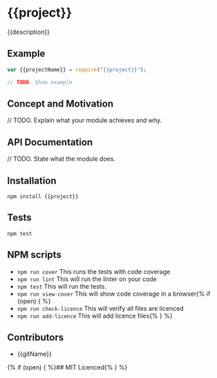 # {{project}}

<!--
    [![build status][build-png]][build]
    [![Coverage Status][cover-png]][cover]
    [![Davis Dependency status][dep-png]][dep]
-->

<!-- [![NPM][npm-png]][npm] -->

{{description}}

## Example

```js
var {{projectName}} = require("{{project}}");

// TODO. Show example
```

## Concept and Motivation

// TODO. Explain what your module achieves and why.

## API Documentation

// TODO. State what the module does.

## Installation

`npm install {{project}}`

## Tests

`npm test`

## NPM scripts

 - `npm run cover` This runs the tests with code coverage
 - `npm run lint` This will run the linter on your code
 - `npm test` This will run the tests.
 - `npm run view-cover` This will show code coverage in a browser{% if (open) { %}
 - `npm run check-licence` This will verify all files are licenced
 - `npm run add-licence` This will add licence files{% } %}

## Contributors

 - {{gitName}}

{% if (open) { %}## MIT Licenced{% } %}

  [build-png]: https://secure.travis-ci.org/uber/{{project}}.png
  [build]: https://travis-ci.org/uber/{{project}}
  [cover-png]: https://coveralls.io/repos/uber/{{project}}/badge.png
  [cover]: https://coveralls.io/r/uber/{{project}}
  [dep-png]: https://david-dm.org/uber/{{project}}.png
  [dep]: https://david-dm.org/uber/{{project}}
  [test-png]: https://ci.testling.com/uber/{{project}}.png
  [tes]: https://ci.testling.com/uber/{{project}}
  [npm-png]: https://nodei.co/npm/{{project}}.png?stars&downloads
  [npm]: https://nodei.co/npm/{{project}}
